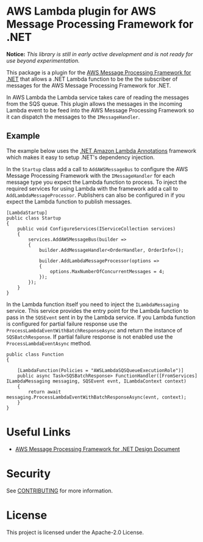# AWS Lambda plugin for AWS Message Processing Framework for .NET

**Notice:** *This library is still in early active development and is not ready for use beyond experimentation.*

This package is a plugin for the [AWS Message Processing Framework for .NET](https://github.com/awslabs/aws-dotnet-messaging) that allows a .NET Lambda function
to be the the subscriber of messages for the AWS Message Processing Framework for .NET.

In AWS Lambda the Lambda service takes care of reading the messages from the SQS queue. This plugin allows the messages in the incoming Lambda event to be feed
into the AWS Message Processing Framework so it can dispatch the messages to the `IMessageHandler`.

## Example

The example below uses the [.NET Amazon Lambda Annotations](https://github.com/aws/aws-lambda-dotnet/tree/master/Libraries/src/Amazon.Lambda.Annotations) framework
which makes it easy to setup .NET's dependency injection.

In the `Startup` class add a call to `AddAWSMessageBus` to configure the AWS Message Processing Framework with the `IMessageHandler` for each message type you
expect the Lambda function to process. To inject the required services for using Lambda with the framework add a call to `AddLambdaMessageProcessor`.
Publishers can also be configured in if you expect the Lambda function to publish messages.
```
[LambdaStartup]
public class Startup
{
    public void ConfigureServices(IServiceCollection services)
    {
        services.AddAWSMessageBus(builder =>
        {
            builder.AddMessageHandler<OrderHandler, OrderInfo>();

            builder.AddLambdaMessageProcessor(options =>
            {
                options.MaxNumberOfConcurrentMessages = 4;
            });
        });
    }
}
```

In the Lambda function itself you need to inject the `ILambdaMessaging` service. This service provides the entry point for the Lambda function
to pass in the `SQSEvent` sent in by the Lambda service. If you Lambda function is configured for partial failure response use the
`ProcessLambdaEventWithBatchResponseAsync` and return the instance of `SQSBatchResponse`. If partial failure response is not enabled
use the `ProcessLambdaEventAsync` method.

```
public class Function
{

    [LambdaFunction(Policies = "AWSLambdaSQSQueueExecutionRole")]
    public async Task<SQSBatchResponse> FunctionHandler([FromServices] ILambdaMessaging messaging, SQSEvent evnt, ILambdaContext context)
    {
        return await messaging.ProcessLambdaEventWithBatchResponseAsync(evnt, context);
    }
}
```
# Useful Links
* [AWS Message Processing Framework for .NET Design Document](./docs/design/message-processing-framework-design.md)

# Security

See [CONTRIBUTING](CONTRIBUTING.md#security-issue-notifications) for more information.

# License

This project is licensed under the Apache-2.0 License.

